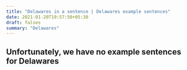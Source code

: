 ```yaml
---
title: "Delawares in a sentence | Delawares example sentences"
date: 2021-01-20T19:57:50+05:30
draft: falses
summary: "Delawares"
---
```

## Unfortunately, we have no example sentences for Delawares                 
